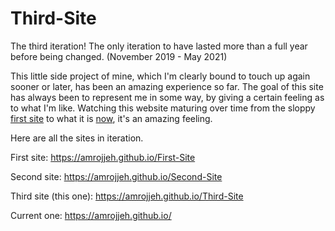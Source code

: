 # Third-Site
The third iteration! The only iteration to have lasted more than a full year before being changed. (November 2019 - May 2021)

This little side project of mine, which I'm clearly bound to touch up again sooner or later, has been an amazing experience so far. The goal of this site has always been to represent me in some way, by giving a certain feeling as to what I'm like. Watching this website maturing over time from the sloppy [first site](https://amrojjeh.github.io/First-Site) to what it is [now](https://amrojjeh.gituhb.io), it's an amazing feeling.

Here are all the sites in iteration.

First site: https://amrojjeh.github.io/First-Site

Second site: https://amrojjeh.github.io/Second-Site

Third site (this one): https://amrojjeh.github.io/Third-Site

Current one: https://amrojjeh.github.io/
